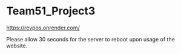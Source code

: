 # Team51_Project3
https://revpos.onrender.com/

Please allow 30 seconds for the server to reboot upon usage of the website.
